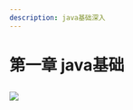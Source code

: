 ```yaml
---
description: java基础深入
---
```


# 第一章 java基础

## 

![](file:///C:/Users/tangwei9/Documents/My%20Knowledge/temp/5c04f380-c14b-4416-b453-c8d01a526adf/128/index_files/0.3938287214435845.png)




